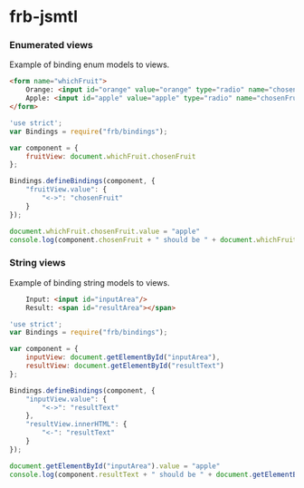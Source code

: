 frb-jsmtl
=========



### Enumerated views

Example of binding enum models to views.


```html
<form name="whichFruit">
	Orange: <input id="orange" value="orange" type="radio" name="chosenFruit"/>
	Apple: <input id="apple" value="apple" type="radio" name="chosenFruit"/>
</form>
```


```javascript
'use strict';
var Bindings = require("frb/bindings");

var component = {
	fruitView: document.whichFruit.chosenFruit
};

Bindings.defineBindings(component, {
	"fruitView.value": {
		"<->": "chosenFruit"
	}
});

document.whichFruit.chosenFruit.value = "apple"
console.log(component.chosenFruit + " should be " + document.whichFruit.chosenFruit.value);

```

### String views

Example of binding string models to views.


```html
	Input: <input id="inputArea"/>
	Result: <span id="resultArea"></span>
```


```javascript
'use strict';
var Bindings = require("frb/bindings");

var component = {
	inputView: document.getElementById("inputArea"),
	resultView: document.getElementById("resultText")
};

Bindings.defineBindings(component, {
	"inputView.value": {
		"<->": "resultText"
	},
	"resultView.innerHTML": {
		"<-": "resultText"
	}
});

document.getElementById("inputArea").value = "apple"
console.log(component.resultText + " should be " + document.getElementById("inputArea").value;
```
